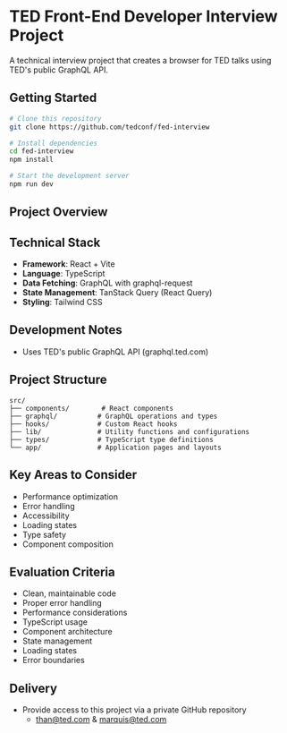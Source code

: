 # TED Front-End Developer Interview Project

A technical interview project that creates a browser for TED talks using TED's public GraphQL API.

## Getting Started

```bash
# Clone this repository
git clone https://github.com/tedconf/fed-interview

# Install dependencies
cd fed-interview
npm install

# Start the development server
npm run dev
```

## Project Overview

## Technical Stack

- **Framework**: React + Vite
- **Language**: TypeScript
- **Data Fetching**: GraphQL with graphql-request
- **State Management**: TanStack Query (React Query)
- **Styling**: Tailwind CSS

## Development Notes

- Uses TED's public GraphQL API (graphql.ted.com)

## Project Structure

```
src/
├── components/        # React components
├── graphql/          # GraphQL operations and types
├── hooks/            # Custom React hooks
├── lib/              # Utility functions and configurations
├── types/            # TypeScript type definitions
└── app/              # Application pages and layouts
```

## Key Areas to Consider

- Performance optimization
- Error handling
- Accessibility
- Loading states
- Type safety
- Component composition

## Evaluation Criteria

- Clean, maintainable code
- Proper error handling
- Performance considerations
- TypeScript usage
- Component architecture
- State management
- Loading states
- Error boundaries

## Delivery

- Provide access to this project via a private GitHub repository
  - than@ted.com & marquis@ted.com
